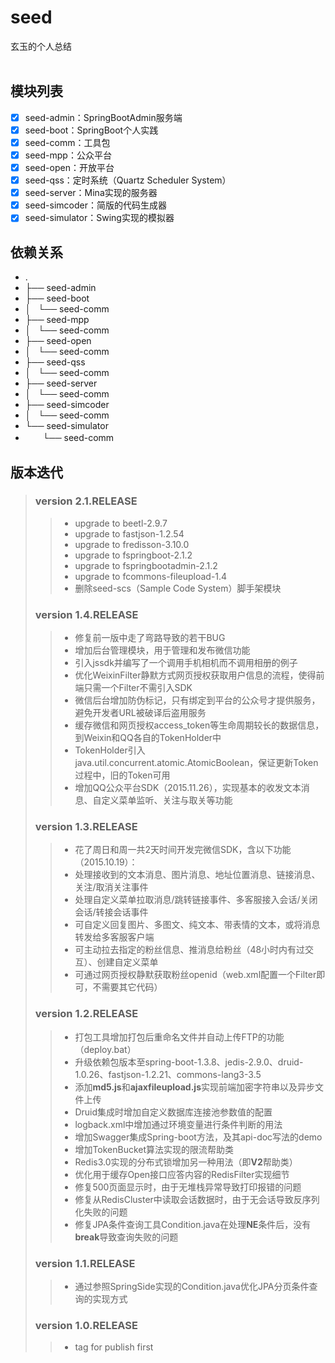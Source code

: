 # seed
玄玉的个人总结<br/><br/>


## 模块列表
* [x] seed-admin：SpringBootAdmin服务端
* [x] seed-boot：SpringBoot个人实践
* [x] seed-comm：工具包
* [x] seed-mpp：公众平台
* [x] seed-open：开放平台
* [x] seed-qss：定时系统（Quartz Scheduler System）
* [x] seed-server：Mina实现的服务器
* [x] seed-simcoder：简版的代码生成器
* [x] seed-simulator：Swing实现的模拟器

## 依赖关系
* .
* ├── seed-admin
* ├── seed-boot
* │   └── seed-comm
* ├── seed-mpp
* │   └── seed-comm
* ├── seed-open
* │   └── seed-comm
* ├── seed-qss
* │   └── seed-comm
* ├── seed-server
* │   └── seed-comm
* ├── seed-simcoder
* │   └── seed-comm
* └── seed-simulator
*  　　└── seed-comm

## 版本迭代
> ### version 2.1.RELEASE
>> * upgrade to beetl-2.9.7
>> * upgrade to fastjson-1.2.54
>> * upgrade to fredisson-3.10.0
>> * upgrade to fspringboot-2.1.2
>> * upgrade to fspringbootadmin-2.1.2
>> * upgrade to fcommons-fileupload-1.4
>> * 删除seed-scs（Sample Code System）脚手架模块
>
> ### version 1.4.RELEASE
>> * 修复前一版中走了弯路导致的若干BUG
>> * 增加后台管理模块，用于管理和发布微信功能
>> * 引入jssdk并编写了一个调用手机相机而不调用相册的例子
>> * 优化WeixinFilter静默方式网页授权获取用户信息的流程，使得前端只需一个Filter不需引入SDK
>> * 微信后台增加防伪标记，只有绑定到平台的公众号才提供服务，避免开发者URL被破译后盗用服务
>> * 缓存微信和网页授权access_token等生命周期较长的数据信息，到Weixin和QQ各自的TokenHolder中
>> * TokenHolder引入java.util.concurrent.atomic.AtomicBoolean，保证更新Token过程中，旧的Token可用
>> * 增加QQ公众平台SDK（2015.11.26），实现基本的收发文本消息、自定义菜单监听、关注与取关等功能
>
> ### version 1.3.RELEASE
>> * 花了周日和周一共2天时间开发完微信SDK，含以下功能（2015.10.19）：
>> * 处理接收到的文本消息、图片消息、地址位置消息、链接消息、关注/取消关注事件
>> * 处理自定义菜单拉取消息/跳转链接事件、多客服接入会话/关闭会话/转接会话事件
>> * 可自定义回复图片、多图文、纯文本、带表情的文本，或将消息转发给多客服客户端
>> * 可主动拉去指定的粉丝信息、推消息给粉丝（48小时内有过交互）、创建自定义菜单
>> * 可通过网页授权静默获取粉丝openid（web.xml配置一个Filter即可，不需要其它代码）
>
> ### version 1.2.RELEASE
>> * 打包工具增加打包后重命名文件并自动上传FTP的功能（deploy.bat）
>> * 升级依赖包版本至spring-boot-1.3.8、jedis-2.9.0、druid-1.0.26、fastjson-1.2.21、commons-lang3-3.5
>> * 添加**md5.js**和**ajaxfileupload.js**实现前端加密字符串以及异步文件上传
>> * Druid集成时增加自定义数据库连接池参数值的配置
>> * logback.xml中增加通过环境变量进行条件判断的用法
>> * 增加Swagger集成Spring-boot方法，及其api-doc写法的demo
>> * 增加TokenBucket算法实现的限流帮助类
>> * Redis3.0实现的分布式锁增加另一种用法（即**V2**帮助类）
>> * 优化用于缓存Open接口应答内容的RedisFilter实现细节
>> * 修复500页面显示时，由于无堆栈异常导致打印报错的问题
>> * 修复从RedisCluster中读取会话数据时，由于无会话导致反序列化失败的问题
>> * 修复JPA条件查询工具Condition.java在处理**NE**条件后，没有**break**导致查询失败的问题
>
> ### version 1.1.RELEASE
>> * 通过参照SpringSide实现的Condition.java优化JPA分页条件查询的实现方式
>
> ### version 1.0.RELEASE
>> * tag for publish first